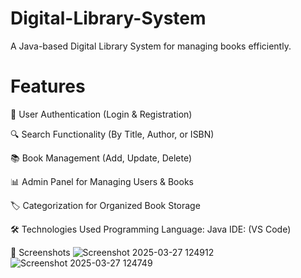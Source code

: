 # Digital-Library-System
A Java-based Digital Library System for managing books efficiently.

# Features
📖 User Authentication (Login & Registration)

🔍 Search Functionality (By Title, Author, or ISBN)

📚 Book Management (Add, Update, Delete)

📊 Admin Panel for Managing Users & Books

🏷 Categorization for Organized Book Storage

🛠️ Technologies Used
Programming Language: Java
IDE: (VS Code)

📸 Screenshots
![Screenshot 2025-03-27 124912](https://github.com/user-attachments/assets/1ea11d9e-9817-4df9-82c1-b404c5992e24)
![Screenshot 2025-03-27 124749](https://github.com/user-attachments/assets/f59ded48-6048-4272-8dc2-92ccbca5053c)
